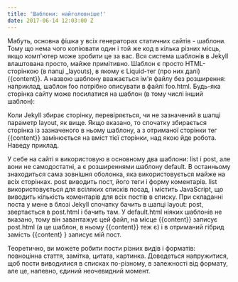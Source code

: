 ```yaml
---
title: 'Шаблони: найголовніше!'
date: 2017-06-14 12:03:00 Z
---
```


Мабуть, основна фішка у всіх генераторах статичних сайтів - шаблони. Тому що нема чого копіювати один і той же код в кілька різних місць, якщо комп'ютер може зробити це за вас. Вся система шаблонів в Jekyll влаштована просто, майже примітивно. Шаблон є просто HTML-сторінкою (в папці _layouts), в якому є Liquid-тег (про них далі) {{content}}. А назвою шаблону вважається ім'я файлу без розширення: наприклад, шаблон foo потрібно описувати в файлі foo.html.
Будь-яка сторінка сайту може посилатися на шаблон (в тому числі інший шаблон):


Коли Jekyll збирає сторінку, перевіряється, чи не зазначений в шапці параметр layout, як вище. Якщо вказано, то спочатку збирається сторінка із зазначеного в ньому шаблону, а з отриманої сторінки тег {{content}} замінюється на вміст тієї сторінки, над якою йде робота. Наведу приклад.

У себе на сайті я використовую в основному два шаблони: list і post, але вони не самодостатні, а є розширеннями шаблону default. В останньому знаходиться сама зовнішня оболонка, яка використовується майже на всіх сторінках. post виводить пост, його теги і форму коментарів. list використовується для всіляких списків посад, і містить JavaScript, що виводить кількість коментарів для всіх постів в списку. При складанні поста у мене в блозі Jekyll спочатку бачить в шапці layout: post, звертається в post.html і бачить там. У default.html ніяких шаблонів не вказано, тому він завантажує цей файл, на місце {{content}} записує post.html (а це шаблон, в ньому {{content}} теж є) і в отриманий гібрид замість {{content} } записує мій пост.

Теоретично, ви можете робити пости різних видів і форматів: повноцінна стаття, замітка, цитата, картинка. Доведеться напружитися, щоб пости виводилися в списках по-різному, в залежності від формату, але це, напевно, єдиний неочевидний момент.
